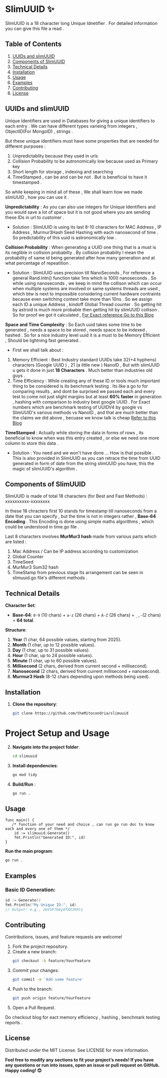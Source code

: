 # SlimUUID ✨

SlimUUID is a 18 character long Unique Idnetifier . For detailed information you can give this file a read . 

## Table of Contents

1. [UUIDs and slimUUID](#uuids-and-slimuuid)  
2. [Components of SlimUUID](#components-of-slimuuid)  
3. [Technical Details](#technical-details)  
4. [Installation](#installation)  
5. [Usage](#usage)  
6. [Examples](#examples)  
7. [Contributing](#contributing)  
8. [License](#license)

## UUIDs and slimUUID

Unique Identifiers are used in Databases for giving a unique identifiers to each entry . We can have different types varieing from integers , ObjectID(For MongoID) , strings . 

But these unique identifiers must have some properties that are needed for different purposes :

1. Unpredictablity because they used in urls 
2. Collision Probability to be autronomically low because used as Primary key
3. Short length for storage , indexing and searching
4. TimeStamped , can be and can be not . But is beneficial to have it timestamped .

So while keeping in mind all of these , We shall learn how we made slimUUID , how you can use it .

**Unpredictability** : As you can also use integers for Unique Identifiers and you would save a lot of space but it is not good where you are sending these IDs in url to customer .
- Solution : SlimUUID is using its last 8-10 characters for MAC Address , IP Address , Murmur3Hash Seed Hashing with each nanosecond of time . So predictability of this uuid is astronomically low . 


**Collision Probability** : When generating a UUID one thing that is a must is its neglible in collision probabilty . By collision probabilty I mean the probability of same id being generated after how many generation and at what percentage of repeatition .
- Solution : SlimUUID uses precision till NanoSeconds , For reference a general Rand.Intn() function take 1ms which is 1000 nanoseconds . So while using nanoseconds , we keep in mind the collison which can occur when multiple systems are involved or same systems threads are used , which btw is next to impossible considering current hardware contraints because even switching context take more than 10ns . So we assign each ID a unique Address , kindoff Global Thread counter . So getting hit by astroid is much more probable then getting hit by slimUUID collison . 
So for proof we got it calculated , [For Exact reference Go to this Blog](https://dev.to/mitocondria/slimuuid-the-compact-memory-efficient-alternative-to-standard-uuids-2dak)


**Space and Time Complexity** : So Each uuid takes some time to be generated , needs a space to be stored , needs space to be indexed , hashed . So for a nice industry level uuid it is a must to be Memory Efficient , Should be lightning fast generated .
- First we shall talk about :
1. Memory Efficient : Best Industry standard UUIDs take 32(+4 hyphens) characters (Google UUID ) , 21 (a little new ) NanoID , But with slimUUID u gets it done in just **18 Characters** . Much better than industries old guys .
2. Time Efficiency : While creating any of these ID or tools much important thing to be considered is its benchmark testing . Its like a go to for comparing results , and dont be surprised we passed each and every test to come not just slight margins but at least **60% faster** in generation , hashing with comparison to industry best google UUID . For Exact numbers which are benchmark testing of UUIDV4 by google vs SlimUUID's various methods vs NanoID , and that are much better than the claims we did above , becuase we know talk is cheap [Refer to this Blog](https://dev.to/mitocondria/slimuuid-the-compact-memory-efficient-alternative-to-standard-uuids-2dak)

**TimeStamped** : Actually while storing the data in forms of rows , its beneficial to know when was this entry created , or else we need one more column to store this data .
- Solution : You need and we won't have done ... How is that possible . This is also provided in SlimUUID as you can retrace the time from UUID generated in form of date from the string slimUUID you have, this the magic of slimUUID's algorithm .

## Components of SlimUUID

SlimUUID  is made of total 18 characters (for Best and Fast Methods) : xxxxxxxxxx-xxxxxxxx

In these 18 chracters first 10 stands for timestamp till nanoseconds from a date that you can specify , but the time is not in integers rather , **Base-64 Encoding** . This Encoding is done using simple maths algorithms , which could be understood in time.go file .

Last 8 characters involves **MurMur3 hash** made from various parts which are listed : 
1. Mac Address / Can be IP address according to customization
2. Global Counter 
3. TimeSeed 
4. MurMur3 Sum32 hash
5. TimeStamp from previous stage
Its arrangement can be seen in slimuuid.go file's different methods .

## Technical Details

**Character Set**:  
- **Base-64**: `0-9` (10 chars) + `a-z` (26 chars) + `A-Z` (26 chars) + `_,-`(2 chars) = **64 total**.

**Structure**:  
1. **Year** (1 char, 64 possible values, starting from 2025).  
2. **Month** (1 char, up to 12 possible values).  
3. **Day** (1 char, up to 31 possible values).  
4. **Hour** (1 char, up to 24 possible values).  
5. **Minute** (1 char, up to 60 possible values).  
6. **Millisecond** (2 chars, derived from current second + millisecond).  
7. **Nanosecond** (2 chars, derived from current millisecond + nanosecond).  
8. **Murmur3 Hash** (8-12 chars depending upon methods being used).


## Installation

1. **Clone the repository**:
   ```bash
   git clone https://github.com/theMitocondria/slimuuid
   ```
# Project Setup and Usage

2. **Navigate into the project folder**:
   ```bash
   cd slimuuid
   ```

3. **Install dependencies**:
   ```bash
   go mod tidy
   ```

4. **Build/Run** :
   ```bash
   go run .
   ```

## Usage
   ```
   func main() {
      /* function of your need and choice , can run go run doc to know each and every one of them */
       id := slimuuid.Generate()
       fmt.Println("Generated ID:", id)
   }
   ```

**Run the main program**:
   ```bash
   go run .
   ```


## Examples

### Basic ID Generation:
   ```go
   id := Generate()
   fmt.Println("My Unique ID:", id)
   // Output: e.g., 2mV5F7b6y0fHXJK9tz
   ```

## Contributing

Contributions, issues, and feature requests are welcome!

1. Fork the project repository.
2. Create a new branch:
   ```bash
   git checkout -b feature/YourFeature
   ```
3. Commit your changes:
   ```bash
   git commit -m 'Add some feature'
   ```
4. Push to the branch:
   ```bash
   git push origin feature/YourFeature
   ```
5. Open a Pull Request.

Do checkout blog for eact memory efficiency , hashing , benchmark testing reports .
## License
Distributed under the MIT License. See LICENSE for more information.


**Feel free to modify any sections to fit your project’s needs! If you have any questions or run into issues, open an issue or pull request on GitHub. Happy coding! 😊**
